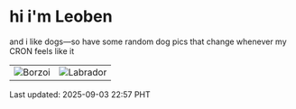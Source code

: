 # hi i'm Leoben

and i like dogs—so have some random dog pics that change whenever my CRON feels like it

|  |  |
|--------|----------|
| ![Borzoi](https://random-dog-vercel.vercel.app/api/random-borzoi?v=1756911472) | ![Labrador](https://random-dog-vercel.vercel.app/api/random-labrador?v=1756911472) |

Last updated: 2025-09-03 22:57 PHT
